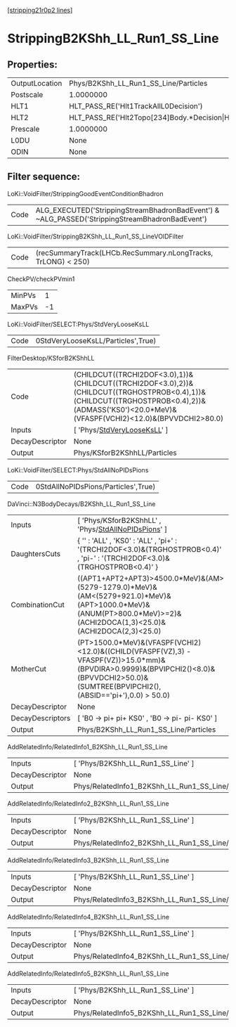 [[stripping21r0p2 lines]](./stripping21r0p2-index)

# StrippingB2KShh_LL_Run1_SS_Line

## Properties:

|                |                                                                   |
|----------------|-------------------------------------------------------------------|
| OutputLocation | Phys/B2KShh_LL_Run1_SS_Line/Particles                             |
| Postscale      | 1.0000000                                                         |
| HLT1           | HLT_PASS_RE('Hlt1TrackAllL0Decision')                             |
| HLT2           | HLT_PASS_RE('Hlt2Topo[234]Body.\*Decision\|Hlt2IncPhiDecision') |
| Prescale       | 1.0000000                                                         |
| L0DU           | None                                                              |
| ODIN           | None                                                              |

## Filter sequence:

LoKi::VoidFilter/StrippingGoodEventConditionBhadron

|      |                                                                                                |
|------|------------------------------------------------------------------------------------------------|
| Code | ALG_EXECUTED('StrippingStreamBhadronBadEvent') & ~ALG_PASSED('StrippingStreamBhadronBadEvent') |

LoKi::VoidFilter/StrippingB2KShh_LL_Run1_SS_LineVOIDFilter

|      |                                                               |
|------|---------------------------------------------------------------|
| Code | (recSummaryTrack(LHCb.RecSummary.nLongTracks, TrLONG) \< 250) |

CheckPV/checkPVmin1

|        |     |
|--------|-----|
| MinPVs | 1   |
| MaxPVs | -1  |

LoKi::VoidFilter/SELECT:Phys/StdVeryLooseKsLL

|      |                                    |
|------|------------------------------------|
| Code | 0StdVeryLooseKsLL/Particles',True) |

FilterDesktop/KSforB2KShhLL

|                 |                                                                                                                                                                                                    |
|-----------------|----------------------------------------------------------------------------------------------------------------------------------------------------------------------------------------------------|
| Code            | (CHILDCUT((TRCHI2DOF\<3.0),1))&(CHILDCUT((TRCHI2DOF\<3.0),2))&(CHILDCUT((TRGHOSTPROB\<0.4),1))&(CHILDCUT((TRGHOSTPROB\<0.4),2))&(ADMASS('KS0')\<20.0\*MeV)&(VFASPF(VCHI2)\<12.0)&(BPVVDCHI2\>80.0) |
| Inputs          | [ 'Phys/[StdVeryLooseKsLL](./stripping21r0p2-commonparticles-stdverylooseksll)' ]                                                                                                                |
| DecayDescriptor | None                                                                                                                                                                                               |
| Output          | Phys/KSforB2KShhLL/Particles                                                                                                                                                                       |

LoKi::VoidFilter/SELECT:Phys/StdAllNoPIDsPions

|      |                                     |
|------|-------------------------------------|
| Code | 0StdAllNoPIDsPions/Particles',True) |

DaVinci::N3BodyDecays/B2KShh_LL_Run1_SS_Line

|                  |                                                                                                                                                                                                 |
|------------------|-------------------------------------------------------------------------------------------------------------------------------------------------------------------------------------------------|
| Inputs           | [ 'Phys/KSforB2KShhLL' , 'Phys/[StdAllNoPIDsPions](./stripping21r0p2-commonparticles-stdallnopidspions)' ]                                                                                    |
| DaughtersCuts    | { '' : 'ALL' , 'KS0' : 'ALL' , 'pi+' : '(TRCHI2DOF\<3.0)&(TRGHOSTPROB\<0.4)' , 'pi-' : '(TRCHI2DOF\<3.0)&(TRGHOSTPROB\<0.4)' }                                                                  |
| CombinationCut   | ((APT1+APT2+APT3)\>4500.0\*MeV)&(AM\>(5279-1279.0)\*MeV)&(AM\<(5279+921.0)\*MeV)&(APT\>1000.0\*MeV)&(ANUM(PT\>800.0\*MeV)\>=2)&(ACHI2DOCA(1,3)\<25.0)&(ACHI2DOCA(2,3)\<25.0)                    |
| MotherCut        | (PT\>1500.0\*MeV)&(VFASPF(VCHI2)\<12.0)&((CHILD(VFASPF(VZ),3) - VFASPF(VZ))\>15.0\*mm)&(BPVDIRA\>0.9999)&(BPVIPCHI2()\<8.0)&(BPVVDCHI2\>50.0)&(SUMTREE(BPVIPCHI2(),(ABSID=='pi+'),0.0) \> 50.0) |
| DecayDescriptor  | None                                                                                                                                                                                            |
| DecayDescriptors | [ 'B0 -\> pi+ pi+ KS0' , 'B0 -\> pi- pi- KS0' ]                                                                                                                                               |
| Output           | Phys/B2KShh_LL_Run1_SS_Line/Particles                                                                                                                                                           |

AddRelatedInfo/RelatedInfo1_B2KShh_LL_Run1_SS_Line

|                 |                                                    |
|-----------------|----------------------------------------------------|
| Inputs          | [ 'Phys/B2KShh_LL_Run1_SS_Line' ]                |
| DecayDescriptor | None                                               |
| Output          | Phys/RelatedInfo1_B2KShh_LL_Run1_SS_Line/Particles |

AddRelatedInfo/RelatedInfo2_B2KShh_LL_Run1_SS_Line

|                 |                                                    |
|-----------------|----------------------------------------------------|
| Inputs          | [ 'Phys/B2KShh_LL_Run1_SS_Line' ]                |
| DecayDescriptor | None                                               |
| Output          | Phys/RelatedInfo2_B2KShh_LL_Run1_SS_Line/Particles |

AddRelatedInfo/RelatedInfo3_B2KShh_LL_Run1_SS_Line

|                 |                                                    |
|-----------------|----------------------------------------------------|
| Inputs          | [ 'Phys/B2KShh_LL_Run1_SS_Line' ]                |
| DecayDescriptor | None                                               |
| Output          | Phys/RelatedInfo3_B2KShh_LL_Run1_SS_Line/Particles |

AddRelatedInfo/RelatedInfo4_B2KShh_LL_Run1_SS_Line

|                 |                                                    |
|-----------------|----------------------------------------------------|
| Inputs          | [ 'Phys/B2KShh_LL_Run1_SS_Line' ]                |
| DecayDescriptor | None                                               |
| Output          | Phys/RelatedInfo4_B2KShh_LL_Run1_SS_Line/Particles |

AddRelatedInfo/RelatedInfo5_B2KShh_LL_Run1_SS_Line

|                 |                                                    |
|-----------------|----------------------------------------------------|
| Inputs          | [ 'Phys/B2KShh_LL_Run1_SS_Line' ]                |
| DecayDescriptor | None                                               |
| Output          | Phys/RelatedInfo5_B2KShh_LL_Run1_SS_Line/Particles |
